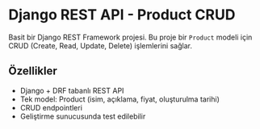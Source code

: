 # Django REST API - Product CRUD

Basit bir Django REST Framework projesi. Bu proje bir `Product` modeli için CRUD (Create, Read, Update, Delete) işlemlerini sağlar.

## Özellikler

- Django + DRF tabanlı REST API
- Tek model: Product (isim, açıklama, fiyat, oluşturulma tarihi)
- CRUD endpointleri
- Geliştirme sunucusunda test edilebilir
